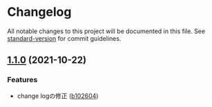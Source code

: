 # Changelog

All notable changes to this project will be documented in this file. See [standard-version](https://github.com/conventional-changelog/standard-version) for commit guidelines.

## [1.1.0](https://github.com/kgsi/release-automation-test/compare/v1.0.0...v1.1.0) (2021-10-22)


### Features

* change logの修正 ([b102604](https://github.com/kgsi/release-automation-test/commit/b102604ea0cf38364b85364e432260997acaa608))
